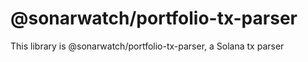 # @sonarwatch/portfolio-tx-parser

This library is @sonarwatch/portfolio-tx-parser, a Solana tx parser
